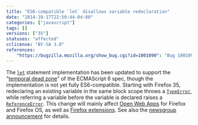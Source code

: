 ```yaml
---
title: "ES6-compatible `let` disallows variable redeclaration"
date: "2014-10-17T22:50:44-04:00"
categories: ["javascript"]
tags: []
versions: ["35"]
statuses: "affected"
cclicense: "BY-SA 3.0"
references:
    "https://bugzilla.mozilla.org/show_bug.cgi?id=1001090": "Bug 1001090 – Implement ES6 \"temporal dead zone\" for let"
---
```

The [`let`](https://developer.mozilla.org/en-US/docs/Web/JavaScript/Reference/Statements/let) statement implementation has been updated to support the "[temporal dead zone](https://developer.mozilla.org/en-US/docs/Web/JavaScript/Reference/Statements/let#Temporal_dead_zone_and_errors_with_let)" of the ECMAScript 6 spec, though the implementation is not yet fully ES6-compatible. Starting with Firefox 35, redeclaring an existing variable in the same block scope throws a [`TypeError`](https://developer.mozilla.org/en-US/docs/Web/JavaScript/Reference/Global_Objects/TypeError), while referring a variable before the variable is declared raises a [`ReferenceError`](https://developer.mozilla.org/en-US/docs/JavaScript/Reference/Global_Objects/ReferenceError). This change will mainly affect [Open Web Apps](https://developer.mozilla.org/en-US/Apps) for Firefox and Firefox OS, as well as [Firefox extensions](https://developer.mozilla.org/en-US/Add-ons). See also the [newsgroup announcement](https://groups.google.com/forum/#!topic/mozilla.dev.platform/tezdW299Zds) for details.
